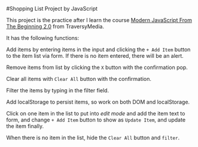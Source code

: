 #Shopping List Project by JavaScript

This project is the practice after I learn the course [Modern JavaScript From The Beginning 2.0](https://www.traversymedia.com/modern-javascript-2-0) from TraversyMedia.

It has the following functions:

Add items by entering items in the input and clicking the `+ Add Item` button to the item list via form. If there is no item entered, there will be an alert.

Remove items from list by clicking the `X` button with the confirmation pop.

Clear all items with `Clear All` button with the confirmation.

Filter the items by typing in the filter field.

Add localStorage to persist items, so work on both DOM and localStorage.

Click on one item in the list to put into _edit mode_ and add the item text to form, and change `+ Add Item` button to show as `Update Item`, and update the item finally.

When there is no item in the list, hide the `Clear All` button and `filter`.
